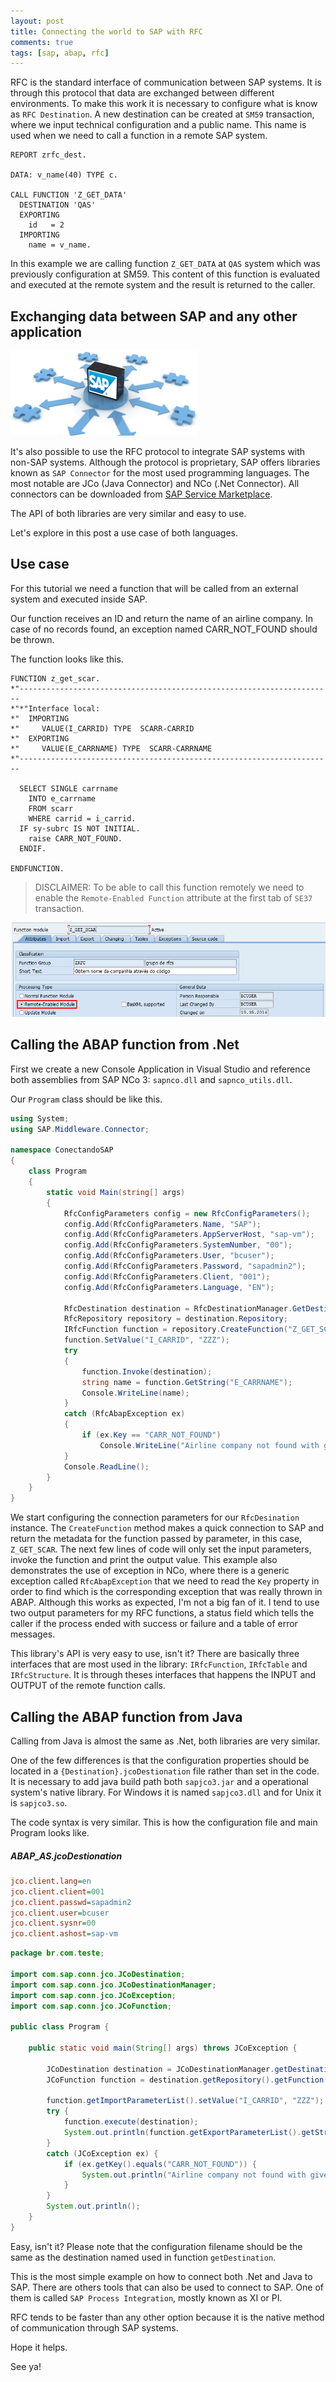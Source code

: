 ```yaml
---
layout: post
title: Connecting the world to SAP with RFC
comments: true
tags: [sap, abap, rfc]
---
```


RFC is the standard interface of communication between SAP systems. It is through this protocol that data are exchanged between different environments. To make this work it is necessary to configure what is know as `RFC Destination`. A new destination can be created at `SM59` transaction, where we input technical configuration and a public name. This name is used when we need to call a function in a remote SAP system.

~~~abap
REPORT zrfc_dest.

DATA: v_name(40) TYPE c.

CALL FUNCTION 'Z_GET_DATA'
  DESTINATION 'QAS'
  EXPORTING
    id   = 2
  IMPORTING
    name = v_name.
~~~
In this example we are calling function `Z_GET_DATA` at `QAS` system which was previously configuration at SM59. This content of this function is evaluated and executed at the remote system and the result is returned to the caller.

## Exchanging data between SAP and any other application

![](/public/images/sap_rfc.png)

It's also possible to use the RFC protocol to integrate SAP systems with non-SAP systems. Although the protocol is proprietary, SAP offers libraries known as `SAP Connector` for the most used programming languages. The most notable are JCo (Java Connector) and NCo (.Net Connector). All connectors can be downloaded from [SAP Service Marketplace](http://service.sap.com/connectors).

The API of both libraries are very similar and easy to use.

Let's explore in this post a use case of both languages.

## Use case

For this tutorial we need a function that will be called from an external system and executed inside SAP.

Our function receives an ID and return the name of an airline company. In case of no records found, an exception named CARR_NOT_FOUND should be thrown.

The function looks like this.

~~~abap
FUNCTION z_get_scar.
*"----------------------------------------------------------------------
*"*"Interface local:
*"  IMPORTING
*"     VALUE(I_CARRID) TYPE  SCARR-CARRID
*"  EXPORTING
*"     VALUE(E_CARRNAME) TYPE  SCARR-CARRNAME
*"----------------------------------------------------------------------

  SELECT SINGLE carrname
    INTO e_carrname
    FROM scarr
    WHERE carrid = i_carrid.
  IF sy-subrc IS NOT INITIAL.
    raise CARR_NOT_FOUND.
  ENDIF.

ENDFUNCTION.
~~~

> DISCLAIMER: To be able to call this function remotely we need to enable the `Remote-Enabled Function` attribute at the first tab of `SE37` transaction.


![](/public/images/se37-rfc-header-info.png)

## Calling the ABAP function from .Net

First we create a new Console Application in Visual Studio and reference both assemblies from SAP NCo 3: `sapnco.dll` and `sapnco_utils.dll`.

Our `Program` class should be like this.

~~~csharp
using System;
using SAP.Middleware.Connector;

namespace ConectandoSAP
{
    class Program
    {
        static void Main(string[] args)
        {
            RfcConfigParameters config = new RfcConfigParameters();
            config.Add(RfcConfigParameters.Name, "SAP");
            config.Add(RfcConfigParameters.AppServerHost, "sap-vm");
            config.Add(RfcConfigParameters.SystemNumber, "00");
            config.Add(RfcConfigParameters.User, "bcuser");
            config.Add(RfcConfigParameters.Password, "sapadmin2");
            config.Add(RfcConfigParameters.Client, "001");
            config.Add(RfcConfigParameters.Language, "EN");

            RfcDestination destination = RfcDestinationManager.GetDestination(config);
            RfcRepository repository = destination.Repository;
            IRfcFunction function = repository.CreateFunction("Z_GET_SCAR");
            function.SetValue("I_CARRID", "ZZZ");
            try
            {
                function.Invoke(destination);
                string name = function.GetString("E_CARRNAME");
                Console.WriteLine(name);
            }
            catch (RfcAbapException ex)
            {
                if (ex.Key == "CARR_NOT_FOUND")
                    Console.WriteLine("Airline company not found with given id.");
            }
            Console.ReadLine();
        }
    }
}
~~~

We start configuring the connection parameters for our `RfcDesination` instance.
The `CreateFunction` method makes a quick connection to SAP and return the metadata for the function passed by parameter, in this case, `Z_GET_SCAR`. The next few lines of code will only set the input parameters, invoke the function and print the output value. This example also demonstrates the use of exception in NCo, where there is a generic exception called `RfcAbapException` that we need to read the `Key` property in order to find which is the corresponding exception that was really thrown in ABAP. Although this works as expected, I'm not a big fan of it. I tend to use two output parameters for my RFC functions, a status field which tells the caller if the process ended with success or failure and a table of error messages.

This library's API is very easy to use, isn't it? There are basically three interfaces that are most used in the library: `IRfcFunction`, `IRfcTable` and `IRfcStructure`. It is through theses interfaces that happens the INPUT and OUTPUT of the remote function calls.

## Calling the ABAP function from Java

Calling from Java is almost the same as .Net, both libraries are very similar.

One of the few differences is that the configuration properties should be located in a `{Destination}.jcoDestionation` file rather than set in the code.
It is necessary to add java build path both `sapjco3.jar` and a operational system's native library. For Windows it is named `sapjco3.dll` and for Unix it is `sapjco3.so`.

The code syntax is very similar. This is how the configuration file and main Program looks like.

##### ABAP_AS.jcoDestionation
~~~ini
jco.client.lang=en
jco.client.client=001
jco.client.passwd=sapadmin2
jco.client.user=bcuser
jco.client.sysnr=00
jco.client.ashost=sap-vm
~~~

~~~java
package br.com.teste;

import com.sap.conn.jco.JCoDestination;
import com.sap.conn.jco.JCoDestinationManager;
import com.sap.conn.jco.JCoException;
import com.sap.conn.jco.JCoFunction;

public class Program {

	public static void main(String[] args) throws JCoException {

        JCoDestination destination = JCoDestinationManager.getDestination("ABAP_AS");
        JCoFunction function = destination.getRepository().getFunction("Z_GET_SCAR");

        function.getImportParameterList().setValue("I_CARRID", "ZZZ");
        try {
            function.execute(destination);
            System.out.println(function.getExportParameterList().getString("E_CARRNAME"));
        }
        catch (JCoException ex) {
            if (ex.getKey().equals("CARR_NOT_FOUND")) {
                System.out.println("Airline company not found with given id.");
            }
        }
        System.out.println();
    }
}
~~~

Easy, isn't it? Please note that the configuration filename should be the same as the destination named used in function `getDestination`.

This is the most simple example on how to connect both .Net and Java to SAP. There are others tools that can also be used to connect to SAP. One of them is called `SAP Process Integration`, mostly known as XI or PI.

RFC tends to be faster than any other option because it is the native method of communication through SAP systems.

Hope it helps.

See ya!